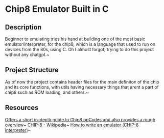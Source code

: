 # Chip8 Emulator Built in C

## Description

Beginner to emulating tries his hand at building one of the most basic emulator/interpreter, for the chip8, which is a language that used to run on devices from the 80s, using C. Oh I almost forgot, trying to do this project without any chatgpt.~

## Project Structure
As of now the project contains header files for the main definiton of the chip and its core functions, with utils having necessary things that arent a part of chip8 such as ROM loading, and others.~

## Resources

[Offers a short in-depth guide to Chip8 opCodes and also provides a rough overview](http://johnearnest.github.io/Octo/docs/chip8ref.pdf)~
[CHIP-8 - Wikipedia](https://en.wikipedia.org/wiki/CHIP-8)~
[How to write an emulator (CHIP-8 interpreter)](https://multigesture.net/articles/how-to-write-an-emulator-chip-8-interpreter/)~